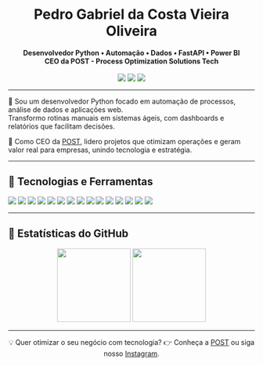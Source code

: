 <h1 align="center">Pedro Gabriel da Costa Vieira Oliveira</h1>

<p align="center">
  <b>Desenvolvedor Python • Automação • Dados • FastAPI • Power BI</b><br>
  <b>CEO da POST - Process Optimization Solutions Tech</b><br><br>
  <a href="https://www.linkedin.com/in/pedro-gabriel-oliveira" target="_blank"><img src="https://img.shields.io/badge/-LinkedIn-0077B5?style=flat&logo=linkedin&logoColor=white"/></a>
  <a href="mailto:pedrogabrielcosta7@gmail.com"><img src="https://img.shields.io/badge/-Gmail-D14836?style=flat&logo=gmail&logoColor=white"/></a>
  <img src="https://img.shields.io/github/followers/devpedroolivier?label=Followers&style=flat&logo=github" />
</p>

---

🎯 Sou um desenvolvedor Python focado em automação de processos, análise de dados e aplicações web.  
Transformo rotinas manuais em sistemas ágeis, com dashboards e relatórios que facilitam decisões.

🚀 Como CEO da [POST](https://www.posolutionstech.com.br/), lidero projetos que otimizam operações e geram valor real para empresas, unindo tecnologia e estratégia.

---

## 🚀 Tecnologias e Ferramentas
<p>
  <img src="https://img.shields.io/badge/Python-3776AB?style=for-the-badge&logo=python&logoColor=white"/>
  <img src="https://img.shields.io/badge/Selenium-43B02A?style=for-the-badge&logo=selenium&logoColor=white"/>
  <img src="https://img.shields.io/badge/Pandas-150458?style=for-the-badge&logo=pandas&logoColor=white"/>
  <img src="https://img.shields.io/badge/FastAPI-009688?style=for-the-badge&logo=fastapi&logoColor=white"/>
  <img src="https://img.shields.io/badge/Power%20BI-F2C811?style=for-the-badge&logo=powerbi&logoColor=black"/>
  <img src="https://img.shields.io/badge/Docker-2496ED?style=for-the-badge&logo=docker&logoColor=white"/>
  <img src="https://img.shields.io/badge/Linux-FCC624?style=for-the-badge&logo=linux&logoColor=black"/>
  <img src="https://img.shields.io/badge/Git-F05032?style=for-the-badge&logo=git&logoColor=white"/>
  <img src="https://img.shields.io/badge/GitHub-181717?style=for-the-badge&logo=github&logoColor=white"/>
  <img src="https://img.shields.io/badge/GitHub%20Actions-2088FF?style=for-the-badge&logo=github-actions&logoColor=white"/>
  <img src="https://img.shields.io/badge/HTML5-E34F26?style=for-the-badge&logo=html5&logoColor=white"/>
  <img src="https://img.shields.io/badge/CSS3-1572B6?style=for-the-badge&logo=css3&logoColor=white"/>
  <img src="https://img.shields.io/badge/JavaScript-F7DF1E?style=for-the-badge&logo=javascript&logoColor=black"/>
  <img src="https://img.shields.io/badge/Bootstrap-7952B3?style=for-the-badge&logo=bootstrap&logoColor=white"/>
  <img src="https://img.shields.io/badge/VS%20Code-007ACC?style=for-the-badge&logo=visual-studio-code&logoColor=white"/>
</p>

---

## 📝 Estatísticas do GitHub
<p align="center">
  <img src="https://github-readme-stats.vercel.app/api?username=devpedroolivier&show_icons=true&theme=github_dark&count_private=true" height="150" />
  <img src="https://github-readme-stats.vercel.app/api/top-langs/?username=devpedroolivier&layout=compact&theme=github_dark" height="150" />
</p>

---

<p align="center">
💡 Quer otimizar o seu negócio com tecnologia?  
👉 Conheça a <a href="https://www.posolutionstech.com.br/">POST</a> ou siga nosso <a href="https://www.instagram.com/posolutionstech/?hl=pt-br">Instagram</a>.
</p>
